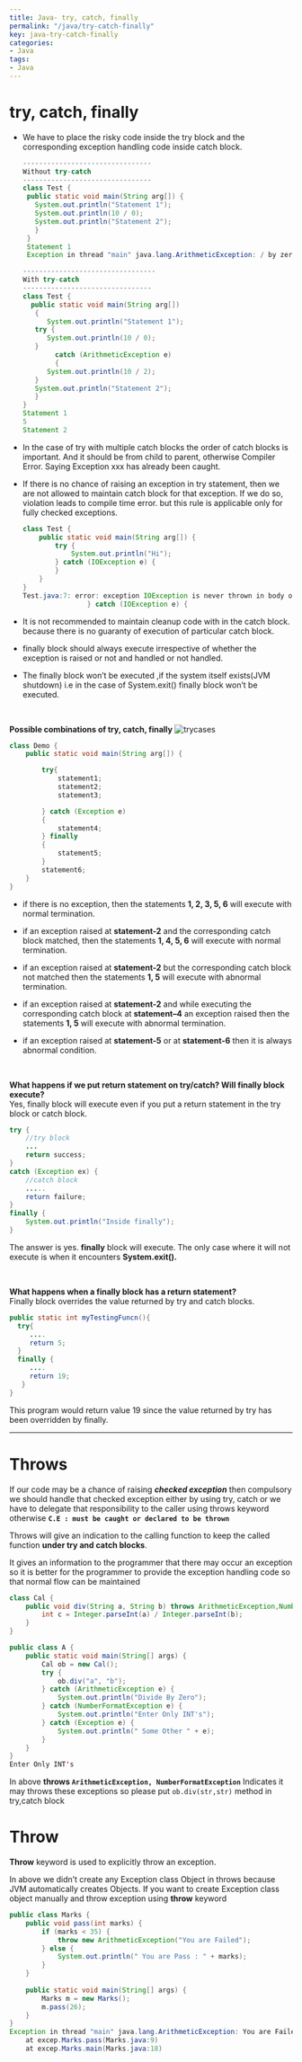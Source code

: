 ```yaml
---
title: Java- try, catch, finally
permalink: "/java/try-catch-finally"
key: java-try-catch-finally
categories:
- Java
tags:
- Java
---
```


try, catch, finally 
=======================

-   We have to place the risky code inside the try block and the corresponding
    exception handling code inside catch block.
    ```java
    --------------------------------
    Without try-catch
    --------------------------------
    class Test {
     public static void main(String arg[]) {
       System.out.println("Statement 1");
       System.out.println(10 / 0);
       System.out.println("Statement 2");
       }
     }
     Statement 1
     Exception in thread "main" java.lang.ArithmeticException: / by zero

    ---------------------------------
    With try-catch
    --------------------------------
    class Test {
      public static void main(String arg[])
       {
          System.out.println("Statement 1");
       try {
          System.out.println(10 / 0);
       }
            catch (ArithmeticException e) 
            {
          System.out.println(10 / 2);
       }
       System.out.println("Statement 2");
       }
    }
    Statement 1
    5
    Statement 2

    ```


    

-   In the case of try with multiple catch blocks the order of catch blocks is
    important. And it should be from child to parent, otherwise Compiler Error.
    Saying Exception xxx has already been caught.

-   If there is no chance of raising an exception in try statement, then we are
    not allowed to maintain catch block for that exception. If we do so,
    violation leads to compile time error. but this rule is applicable only for
    fully checked exceptions.
    ```java
    class Test {
    	public static void main(String arg[]) {
    		try {
    			System.out.println("Hi");
    		} catch (IOException e) {
    		}
    	}
    }
    Test.java:7: error: exception IOException is never thrown in body of corresponding try statement
                    } catch (IOException e) {
    ```


-   It is not recommended to maintain cleanup code with in the catch block.
    because there is no guaranty of execution of particular catch block.

-   finally block should always execute irrespective of whether the exception is
    raised or not and handled or not handled.

-   The finally block won’t be executed ,if the system itself exists(JVM
    shutdown) i.e in the case of System.exit() finally block won’t be executed.

<br>

**Possible combinations of try, catch, finally**
![trycases](media/trycases.PNG)
```java
class Demo {
	public static void main(String arg[]) {

		try{			
			statement1;
			statement2;
			statement3;					

		} catch (Exception e) 
		{
			statement4;
		} finally 
		{
			statement5;
		}
		statement6;
	}
}
```


-   if there is no exception, then the statements **1, 2, 3, 5, 6** will execute
    with normal termination.

-   if an exception raised at **statement-2** and the corresponding catch block
    matched, then the statements **1, 4, 5, 6** will execute with normal
    termination.

-   if an exception raised at **statement-2** but the corresponding catch block
    not matched then the statements **1, 5** will execute with abnormal
    termination.

-   if an exception raised at **statement-2** and while executing the
    corresponding catch block at **statement–4** an exception raised then the
    statements **1, 5** will execute with abnormal termination.

-   if an exception raised at **statement-5** or at **statement-6** then it is
    always abnormal condition.  
    
<br>

**What happens if we put return statement on try/catch? Will finally block
execute?**  
Yes, finally block will execute even if you put a return statement in the try
block or catch block.
```java
try {
    //try block
    ...
    return success;
}
catch (Exception ex) {
    //catch block
    .....
    return failure;
}
finally {
    System.out.println("Inside finally");
}
```
The answer is yes. **finally** block will execute. The only case where it will
not execute is when it encounters **System.exit().**

<br>

**What happens when a finally block has a return statement?**  
Finally block overrides the value returned by try and catch blocks.
```java
public static int myTestingFuncn(){
  try{
     ....
     return 5;
  } 
  finally {
     ....
     return 19;
   }
}
```
This program would return value 19 since the value returned by try has
been overridden by finally.

****

# Throws

If our code may be a chance of raising ***checked exception*** then compulsory we
should handle that checked exception either by using try, catch or we have to
delegate that responsibility to the caller using throws keyword otherwise **`C.E
: must be caught or declared to be thrown`**

Throws will give an indication to the calling function to keep the called
function **under try and catch blocks**.

It gives an information to the programmer that there may occur an exception so
it is better for the programmer to provide the exception handling code so that
normal flow can be maintained

```java
class Cal {
	public void div(String a, String b) throws ArithmeticException,NumberFormatException {
		int c = Integer.parseInt(a) / Integer.parseInt(b);
	}
}

public class A {
	public static void main(String[] args) {
		Cal ob = new Cal();
		try {
			ob.div("a", "b");
		} catch (ArithmeticException e) {
			System.out.println("Divide By Zero");
		} catch (NumberFormatException e) {
			System.out.println("Enter Only INT's");
		} catch (Exception e) {
			System.out.println(" Some Other " + e);
		}
	}
}
Enter Only INT's
```


In above **throws `ArithmeticException, NumberFormatException`** Indicates it may
throws these exceptions so please put `ob.div(str,str)` method in try,catch block  



# Throw

**Throw** keyword is used to explicitly throw an exception.

In above we didn’t create any Exception class Object in throws because JVM
automatically creates Objects. If you want to create Exception class object
manually and throw exception using **throw** keyword
```java
public class Marks {
	public void pass(int marks) {
		if (marks < 35) {
			throw new ArithmeticException("You are Failed");
		} else {
			System.out.println(" You are Pass : " + marks);
		}
	}
	
	public static void main(String[] args) {
		Marks m = new Marks();
		m.pass(26);
	}
}
Exception in thread "main" java.lang.ArithmeticException: You are Failed
	at excep.Marks.pass(Marks.java:9)
	at excep.Marks.main(Marks.java:18)
```


